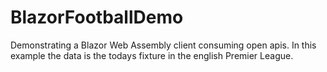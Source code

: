 # BlazorFootballDemo

Demonstrating a Blazor Web Assembly client consuming open apis. In this example the data is the todays fixture in the english Premier League.
